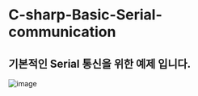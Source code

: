 # C-sharp-Basic-Serial-communication  

## 기본적인 Serial 통신을 위한 예제 입니다.  

![image](https://github.com/user-attachments/assets/5e8a03eb-9400-4209-ab65-b75fbd42ac81)
